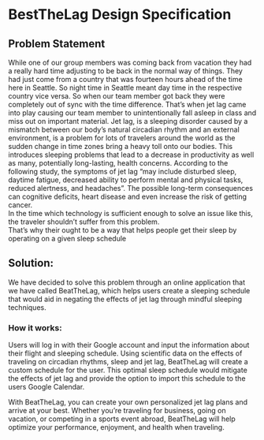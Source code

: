 # BestTheLag Design Specification
## Problem Statement
While one of our group members was coming back from vacation they had a really hard time adjusting to be back in the normal way of things. They had just come from a country that was fourteen hours ahead of the time here in Seattle. So night time in Seattle meant day time in the respective country vice versa. So when our team member got back they were completely out of sync with the time difference. That’s when jet lag came into play causing our team member to unintentionally fall asleep in class and miss out on important material. Jet lag, is a sleeping disorder caused by a mismatch between our body’s natural circadian rhythm and an external environment, is a problem for lots of travelers around the world as the sudden change in time zones bring a heavy toll onto our bodies. This introduces sleeping problems that lead to a decrease in productivity as well as many, potentially long-lasting, health concerns. According to the following study, the symptoms of jet lag “may include disturbed sleep, daytime fatigue, decreased ability to perform mental and physical tasks, reduced alertness, and headaches”. The possible long-term consequences can cognitive deficits, heart disease and even increase the risk of getting cancer.  
In the time which technology is sufficient enough to solve an issue like this, the traveler shouldn’t suffer from this problem.  
That’s why their ought to be a way that helps people get their sleep by operating on a given sleep schedule

## Solution:
We have decided to solve this problem through an online application that we have called BeatTheLag, which helps users create a sleeping schedule that would aid in negating the effects of jet lag through mindful sleeping techniques.

### How it works:  
Users will log in with their Google account and input the information about their flight and sleeping schedule. Using scientific data on the effects of traveling on circadian rhythms, sleep and jet lag, BeatTheLag will create a custom schedule for the user. This optimal sleep schedule would mitigate the effects of jet lag and provide the option to import this schedule to the users Google Calendar.

With BeatTheLag, you can create your own personalized jet lag plans and arrive at your best. Whether you’re traveling for business, going on vacation, or competing in a sports event abroad, BeatTheLag will help optimize your performance, enjoyment, and health when traveling.

